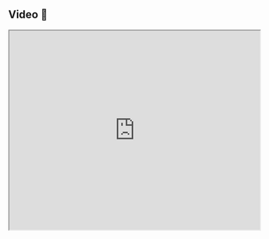 ## Video 🎥

<iframe src="https://www.youtube.com/embed/kRBlmnNAyl8" width="100%" height="400"></iframe>
